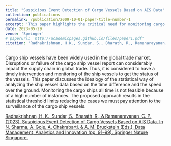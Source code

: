 ```yaml
---
title: "Suspicious Event Detection of Cargo Vessels Based on AIS Data"
collection: publications
permalink: /publication/2009-10-01-paper-title-number-1
excerpt: 'This paper highlights the critical need for monitoring cargo ship vessels to mitigate supply chain disruptions, proposing a statistical approach based on time difference and speed over the ground to set threshold limits for efficient surveillance.<br/><img src='/images/publications.jpg'>'
date: 2023-05-29 
venue: 'Springer'
# paperurl: 'http://academicpages.github.io/files/paper1.pdf'
citation: 'Radhakrishnan, H.K., Sundar, S., Bharath, R., Ramanarayanan, C.P. (2023). &quot; Suspicious Event Detection of Cargo Vessels Based on AIS Data  &quot;'
---
```


Cargo ship vessels have been widely used in the global trade market. Disruptions or failure of the cargo ship vessel report can considerably impact the supply chain in global trade. Thus, it is considered to have a timely intervention and monitoring of the ship vessels to get the status of the vessels. This paper discusses the idealogy of the statistical way of analyzing the ship vessel data based on the time difference and the speed over the ground. Monitoring the cargo ships all time is not feasible because of a high number of instances. The proposed approach results in the statistical threshold limits reducing the cases we must pay attention to the surveillance of the cargo ship vessels.

 [Radhakrishnan, H. K., Sundar, S., Bharath, R., & Ramanarayanan, C. P. (2023). Suspicious Event Detection of Cargo Vessels Based on AIS Data. In N. Sharma, A. Goje, A. Chakrabarti, & A. M. Bruckstein (Eds.), Data Management, Analytics and Innovation (pp. 91–99). Springer Nature Singapore.](https://link.springer.com/chapter/10.1007/978-981-99-1414-2_8)